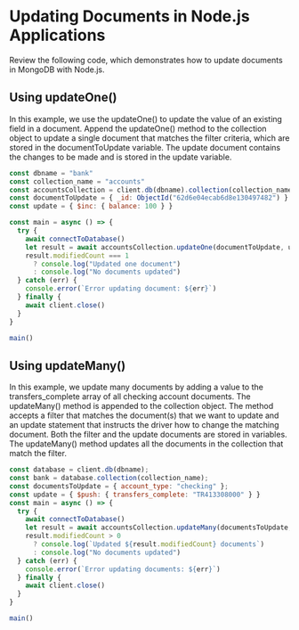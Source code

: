 # Updating Documents in Node.js Applications

Review the following code, which demonstrates how to update documents in MongoDB with Node.js.

## Using updateOne()

In this example, we use the updateOne() to update the value of an existing field in a document. Append the updateOne() method to the collection object to update a single document that matches the filter criteria, which are stored in the documentToUpdate variable. The update document contains the changes to be made and is stored in the update variable.
```js
const dbname = "bank"
const collection_name = "accounts"
const accountsCollection = client.db(dbname).collection(collection_name)
const documentToUpdate = { _id: ObjectId("62d6e04ecab6d8e130497482") }
const update = { $inc: { balance: 100 } }

const main = async () => {
  try {
    await connectToDatabase()
    let result = await accountsCollection.updateOne(documentToUpdate, update)
    result.modifiedCount === 1
      ? console.log("Updated one document")
      : console.log("No documents updated")
  } catch (err) {
    console.error(`Error updating document: ${err}`)
  } finally {
    await client.close()
  }
}

main()
```

## Using updateMany()

In this example, we update many documents by adding a value to the transfers_complete array of all checking account documents. The updateMany() method is appended to the collection object. The method accepts a filter that matches the document(s) that we want to update and an update statement that instructs the driver how to change the matching document. Both the filter and the update documents are stored in variables. The updateMany() method updates all the documents in the collection that match the filter.
```js
const database = client.db(dbname);
const bank = database.collection(collection_name);
const documentsToUpdate = { account_type: "checking" };
const update = { $push: { transfers_complete: "TR413308000" } }
const main = async () => {
  try {
    await connectToDatabase()
    let result = await accountsCollection.updateMany(documentsToUpdate, update)
    result.modifiedCount > 0
      ? console.log(`Updated ${result.modifiedCount} documents`)
      : console.log("No documents updated")
  } catch (err) {
    console.error(`Error updating documents: ${err}`)
  } finally {
    await client.close()
  }
}

main()
```

